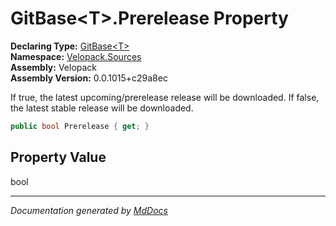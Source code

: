﻿<!--  
  <auto-generated>   
    The contents of this file were generated by a tool.  
    Changes to this file may be list if the file is regenerated  
  </auto-generated>   
-->

# GitBase\<T\>.Prerelease Property

**Declaring Type:** [GitBase\<T\>](../index.md)  
**Namespace:** [Velopack.Sources](../../index.md)  
**Assembly:** Velopack  
**Assembly Version:** 0.0.1015+c29a8ec

If true, the latest upcoming\/prerelease release will be downloaded. If false, the latest  stable release will be downloaded.

```csharp
public bool Prerelease { get; }
```

## Property Value

bool

___

*Documentation generated by [MdDocs](https://github.com/ap0llo/mddocs)*
